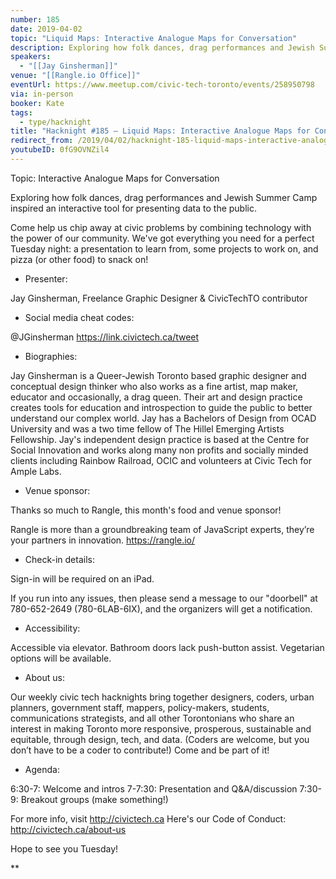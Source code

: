```yaml
---
number: 185
date: 2019-04-02
topic: "Liquid Maps: Interactive Analogue Maps for Conversation"
description: Exploring how folk dances, drag performances and Jewish Summer Camp inspired an interactive tool for presenting data to the public.
speakers:
  - "[[Jay Ginsherman]]"
venue: "[[Rangle.io Office]]"
eventUrl: https://www.meetup.com/civic-tech-toronto/events/258950798
via: in-person
booker: Kate
tags:
  - type/hacknight
title: "Hacknight #185 – Liquid Maps: Interactive Analogue Maps for Conversation"
redirect_from: /2019/04/02/hacknight-185-liquid-maps-interactive-analogue-maps-for-conversation-with-jay-ginsherman/
youtubeID: 0fG9OVNZil4
---
```

Topic: Interactive Analogue Maps for Conversation

Exploring how folk dances, drag performances and Jewish Summer Camp inspired an interactive tool for presenting data to the public.

Come help us chip away at civic problems by combining technology with the power of our community. We've got everything you need for a perfect Tuesday night: a presentation to learn from, some projects to work on, and pizza (or other food) to snack on!

+ Presenter:

Jay Ginsherman, Freelance Graphic Designer & CivicTechTO contributor

+ Social media cheat codes:

@JGinsherman
https://link.civictech.ca/tweet

+ Biographies:

Jay Ginsherman is a Queer-Jewish Toronto based graphic designer and conceptual design thinker who also works as a fine artist, map maker, educator and occasionally, a drag queen. Their art and design practice creates tools for education and introspection to guide the public to better understand our complex world. Jay has a Bachelors of Design from OCAD University and was a two time fellow of The Hillel Emerging Artists Fellowship. Jay's independent design practice is based at the Centre for Social Innovation and works along many non profits and socially minded clients including Rainbow Railroad, OCIC and volunteers at Civic Tech for Ample Labs.

+ Venue sponsor:

Thanks so much to Rangle, this month's food and venue sponsor!

Rangle is more than a groundbreaking team of JavaScript experts, they’re your partners in innovation. https://rangle.io/

+ Check-in details:

Sign-in will be required on an iPad.

If you run into any issues, then please send a message to our "doorbell" at 780-652-2649 (780-6LAB-6IX), and the organizers will get a notification.

+ Accessibility:

Accessible via elevator. Bathroom doors lack push-button assist. Vegetarian options will be available.

+ About us:

Our weekly civic tech hacknights bring together designers, coders, urban planners, government staff, mappers, policy-makers, students, communications strategists, and all other Torontonians who share an interest in making Toronto more responsive, prosperous, sustainable and equitable, through design, tech, and data. (Coders are welcome, but you don’t have to be a coder to contribute!) Come and be part of it!

+ Agenda:

6:30-7: Welcome and intros
7-7:30: Presentation and Q&A/discussion
7:30-9: Breakout groups (make something!)

For more info, visit http://civictech.ca
Here's our Code of Conduct: http://civictech.ca/about-us

Hope to see you Tuesday!

**